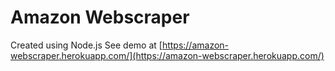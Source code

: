 # Amazon Webscraper

Created using Node.js
See demo at [https://amazon-webscraper.herokuapp.com/](https://amazon-webscraper.herokuapp.com/)
